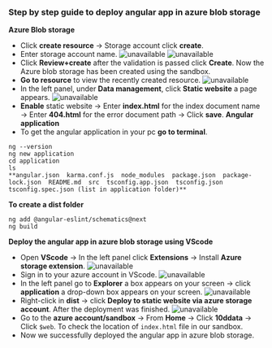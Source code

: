 ### **Step by step guide to deploy angular app in azure blob storage**
**Azure Blob storage**
- Click **create resource** -> Storage account click **create**.
- Enter storage account name.
![unavailable](https://lh3.googleusercontent.com/AEZHyD5luhJJOIm2v_Fs-Bl2VakrUaTmWXRvjczx3RE6hS7Meel8RhJr6di4DO25hhNQmKIsa-S3KDdJDV5SgU74PkHjWlSSbiKz7Em2L1BKBYa1QDk0sCEtotnE-mqRMGcjsy7euSYwF6IO1B5Z_benC_xYcpeB1SwhOU_imr_cSCHK6m3TxH8U8kADHBoaMVzIukJZr-KcsHlh1EdFjJ_KkjJZwvbdmyAk6Nr0nkjgmMuOwEN_1lhrj4od7LHL3kL7cypWAglUdPdohy-Y6k9BpmqFsjym0uKY0JTzqKE6ZRQ287IzOJU6wrraOWbsITlWjdJQJrXnQOVwAuElLVIw0ljuspxxAHsPU4o5_EOdEp9nXVcJhNKUgHljvD_hNaR61Kc4vDHSi_RtdVthAV9CeP3U0qRPuXqqPPIuJfzDAWCtVHMRTleR193pEwa6MgBS1-MXTofMCgB2765EsV_43Ri_O5Q0pEXeTT2RmkZzp8htN8wNZISePxjQF0OrrtWqc8sE0t-fp-T6jzE6jTTxh1e2scxhRMUbQ8vwKkT8WSsmdPNwTd2ujMkpjfkkPtpP-_t5BGcZflzPFJQK9z1VyfX0lfnbLz4UgtK2NaW_hWX0Aw6DAMz71MIJLdzfO6u1ws1GqNWrMnmaYynVKQHYtVWEqFRZ7TkBaHTQOVD4r6EzEsZ6Tz4TOWE_kmf4dxOO8-rGw92pACyXHzFtkA=w1423-h800-no?authuser=0)
![unavailable](https://lh3.googleusercontent.com/oF6qmavWFhM4A0-snpkbnwyFQQdXttP8qeL46cNREeuNiEC0LSalusBOa3olyuHIoH_ygzmGZkq8ugJ5cU04ci5a7Wj_QooI2a-DUJEODHc7scGMoeaYvomMFKkwiMhv3ysiHB048QA0BsQduA6r2V3RtQMF34UopYfTQi4h_PBV0kKZQrZ1pz8uTlC9Op92frodBDp5lss2zN1wBgLom0g2lu2dIHrOvrVLpEVS7uwRgq4QaTGpKTUNWGZJkklC0D_vJZ-x1KO74GEtaFLdpKtN3lO8k4wLolcSNR3Y1Aphg1r5PO5NO3zCQye2NxxMD1WzHGTQUwJSqRxYkrN_2WVvIL5GfmcYWfekZxOb6kQEMRVDCbFcDWYKVw9R3hKawxThQXCoq1TewT2JYo13BXNAKvJeVdbPoRp8dxwxKiBl3E9TFCk-fuOBR-JxRNAOJ4kbewa9pCrzgVvzUFVxPUpzsy1JGYRlp0vbBrHof3kcow3ykqJCsuoIQ6BJdOKkRZ4H3x8pMIhaBWIp2DYlZT-kDqsk9koJGnp9oz9k2qxX5oGdNkes6wPJvYbHjPSRVz-6mxP9_KsCiOa34K2fTUlwQ877pA0cv0d_gLTNng1nlk5RuNgLeOZPsjSmZPSh8xWwel6Dmm1p06x3uegDIOIVADOGgygls78GGe5B-GMC-cd5aIXnjhKHs7xXrDNxTRyUh4OZU6FuGdp-u0SprA=w1314-h739-no?authuser=0)
- Click **Review+create** after the validation is passed click **Create**. Now the Azure blob storage has been created using the sandbox.
- **Go to resource** to view the recently created resource.
![unavailable](https://lh3.googleusercontent.com/4J6vJBKXHXGnh3yUE60AmrW-wOIuLINsiR9O405jX2tTnBOiYlYYcDQ3cazf6o772H6lGk7VG7wvoMDm7C-WJ-LMl3djmzv2DCMzEu1Ys63tgDbzUYElBURFk38cwAcBq9tkCWNDv_LnGE3cXIkjxh0_Sj9e2CcMjW7R6D8_4IIuKOpRBC6ancRLuyqFxBTRRadyl0ueVZ88bPNJ7xj3Dg8TpXA1ktvrO3ZcrFtB1OEwQbLfa5FSfh8qnyhoYWNLox-B01Ozc5m5fY_2OiP12GDTMwgRohz_ctHEbSsRkXjL_XAKQp8nlZIdzGSWjUHY3Yx4GyITHTDoHgtzXgvCU23PfqGSYsSimh7Gj7IJ5X7eaJM6mClBVYUVc7bdlJ4lzRIzWvjaBdyvMSvdOzQ_hrh7EOGX6m6HXNfPdf5Uh6oOS88ar3cNpaPDUzhY1CT83W19wFZpDWEqDGeolN0Gu4hw4I0AT3UbxZf3BvG-qp3dHpQj4q04y5uY09r_tHlwxVU9qwOeGszBaAAwVP-UxXcvAhTo_ThMLeJq3A3BtRoY99EdnbuuHIA2qyuYRKp7iGI5PAIrscIY0sdPHSc1Tz5srseVxVowjo1CNdW-8QH057P40KpmJ7XFv-qDUG2x08rJ_4vk6-U2fH8DmQEcjRuKK12LPhm29VbTf0zgVk2Tr6HhhYl2YElB0Ir1IlZ_l_Ga2zlOWrXEfrZRuwbNzw=w1423-h800-no?authuser=0)
- In the left panel, under **Data management**, click **Static website** a page appears.
![unavailable](https://lh3.googleusercontent.com/hJX4Pz_tGJ0bFQU4iK0Y0pjUWXmL1AoYneyMU6dyj_B-yObsoQFQKDIwFlwJflQaOkMB11XdXghRz9AmqOcLlHmBaUxYf6CUH0GLWbwT9wzhFCGWoupOjj_-hMxC_-zjoUUJnwJRNDztwdEp5yngQL2mt3XJoYDMnUiZvHNcO7C8NWukANA-w4OuV7k6OUw93Xr7soEeNIkXVBgYqQQw137icaMZYKgyFqdFht_rbGZ5ndVMRXXGxFuhLUz5iFhIj53N2bzoLgjiyY8YkpDpjsFSJ5i4lGQi6Dv-0bWgKE6TRk4y3svWPsLhHJThdbUnmkVpA_9yS0L7v5xWlcgeFvilODXs-2Fi7yf65jHl5KoWptXV9HwjUhH1rc9oPCv-n5h9QS1ni9spebLxP5IyRBCiWmRyqSj3j7lW_u_92GxDQp_Fy2vOuNbDLSas1zsgoR5CUOnEahdqI84SZzgWE0FpgWkGMNNDc5ovsjGwmX6rHliLgPtn06JJuSt8rJqD_-QIjeQ01mpk_HTGPfLzfyVAZ38FnaGroBjC97-INNRQKNdfOLw4hhe0RU99lx-MDYhsn0vD8Woxz_RbxSaIRJpcHRflTUZAiQeGat36nJdlehYkoJcho5Z4CWEMBEwjzdtHZ5g3ds6sFY-VFeZyS5It3KgF8c_ArY1FV3mNcLJVV0e4QnKJbgwMDtfCEqBbRRGXWtbDMn9a9a_p2gnTwg=w1423-h800-no?authuser=0)
- **Enable** static website -> Enter **index.html** for the index document name -> Enter **404.html** for the error document path -> Click **save**.
**Angular application**
- To get the angular application in your pc **go to terminal**.
``` Terminal
ng --version
ng new application
cd application
ls
**angular.json  karma.conf.js  node_modules  package.json  package-lock.json  README.md  src  tsconfig.app.json  tsconfig.json  tsconfig.spec.json (list in application folder)**
```
**To create a dist folder**
```Terminal
ng add @angular-eslint/schematics@next
ng build
```
**Deploy the angular app in azure blob storage using VScode**
- Open **VScode** -> In the left panel click **Extensions** -> Install **Azure storage extension**.
![unavailable](https://lh3.googleusercontent.com/qcgUy0M3TWHCBY3u7tgZpepYEEAtfA6dg4x-vF0Agmd3-9lXTt1ok_cP8gTIBSW5mywqhSN8Oovopt1Fjbe2rkBwq6VT2EuRKL81Bgl2t09wDNYZUVadfD6RacS9QAbwcPR5G-dXOCVmETBx7cS0VE95olBBQgRy9OZhFRDuY2TUs08wpg-i63NoindN9zkKkgt4tR1AsGZRJdwHPpqB-lw2KYOipXuFKiCPwVENlCSX596gGMmWqhXoLSK4d9kJZFKLqUhfiA-M60X8O2sxmLv9We7z3Kbog_Zfsr-m9R1mqomgFR6Qjv__2eEifYOqPJplneUnfDxPtFZqFhPzaRJuGPNJ0VJitT-tNd2Yx7W5KIzGcoFOnGGSGjiV4aMUxhFeukAmsqsHXTYY5YXv3pJ2M5E-e4Fc7vyxewsCbZiFnmKVYszg_SCnrP5g8SC-Gm-xbCWVH_qyAqCC2In2DNk2Yd5bL5FuLd4wwo3JcnOx1jMiDkxv29eeS9kjHVkU826ECe8oGexpcsxe6WfYQwCFMc6D45c4gXYy--NdkTCtuZIodaLAPBoX7vcnx0JtmXjAznZ1bdGURSm1aVnOlf0qyQVXAPRgwv6cEYuhaQlM_jTl9Wfev5PTJJFbpjEP7gjp8H09LJyNlWpr8D9FgsXXbI45ln1aBMTNf9dITBxAYXfdB4A1z2RyOuUg8SS51TmbpbLofWKWm7uRYat1MA=w1423-h800-no?authuser=0)
- Sign in to your azure account in VScode.
![unavailable](https://lh3.googleusercontent.com/vQmPIVuAkYE3KKthgwIMKddZSw7C0CXxNaYWaN294Ehpu8Sa7xldVnelI8N4XYjWdC5_l4LeTLFOULAGdbqsf9jXYiSdQGBY1PIYlztPee8zuIWYXtYcejc9uDg97wrxQabxIEzcL0qnu18MLw8sWloMS2KCp6eVY7lnQX4h0NbU2PEio43Ee3DVXlUFYTXnO-QZRSZ_RFuQ85zsPLbUt75rM6-MnexPtveFqGqrK-YjBaA7k5HZ0MT14GmUE24SguTgDXC6C8c32pZdF1VEFKHQfrseaFsTu-vw9cxS7Tclkf7oKm1jP2FoWecBTmVA5Kv83TqaVtRD4GVC83RY7S17EkU_NfhOqCQjOZutxSwDzhyq0OT8wqrP3ZhCSsIIFPrC_9Pf2J-SPK9CIhIBxG5n2XKEpbrYM7uxoeYVGJ6Mz5kVRq-wetufeI7Y7wmxYdX7LPl_DQnXyCH92KLAQYyfzKVVjaY1yOp7qCAwP-uL971ig3c2V1QjMb0-WKnkXCOPyMHGpK_qxW0HBLdzDgttaxRyGd22_TM6oelFVbhqmrxCgvSQ4N3rPiZTyQElo-22dUuj8ougJuUVTCEklcjjAdyveYQLpdc6ukziP7lvLUweoEWeQbZGJhmBgqVGIUi9zfhuzTtAaUZO6DET0kVH1ahjBQK70pIJS6gWuVHjbmWaBYGEamI22YbBSI8EZHXsZsavaBzpake78-gzIA=w1423-h800-no?authuser=0)
- In the left panel go to **Explorer** a box appears on your screen -> click **application** a drop-down box appears on your screen.
![unavailable](https://lh3.googleusercontent.com/f37xaSPsnAtx8kgdSFh5DO9uizi1hQf6k76XE1gr6HterwQ1bOV9hP8ZvsqCu4dl31EAASQdBxFz6m8oqADYMlIo9KNu0e3oVXdw4NuHaj5XaIAym2lSNnMSzOv-EGQPyjjJb6cX1rO-Pq0h5dslcDUABkwM-rL9yxDGMyi_jE0IQguIBzt_rO7yKEL9z8mOG0f8MYRD01UaCEHh4BtpkOvzE3fJDEWbTSJDwnwpImjXMeHubLEdmi7GNFYWcuLW_rl7NuFrLYILZOgTV4hBKFFIkcPh0rH56yfrpTI3JXLLym-aFEtFtA2Ec1ks5wMXA9pdCqDXbEe5Xk92wFL4pQcza8A2PmD_aC8nQe0v-W7N6UDJxJW0-nkLqlsPpWYmzBpF3OsXwANJ1Sx-1xBVCqUuSqa8SkySYEgHFwysRZal1n6-7Y-jt1IWT1mZM36iojgtK2eU5NROBmkmj-vKewaXtDZx3G6tsFB8UVjfrPomd9VgW6vFJ3qPN2HMisH-WT4sV1xcelYdy5sBsaoavcg3jtKsp-Nm0Wh7yao7GiuhaX5ZKdHA8Z1Pzp2Vva349jdZC4SFrPi9UfU5cDFXCj_7w7W1u2f8e30EKMVuws9FwJo81dKvvu1fVFpaeWo_DLuKhkDR8D6GuBp0vFZxHuhjJTJRC7r64ed9MMWEIv6MX1n-2RQUZFDdDZK5YjjaC3F3YSI0EMXxz8ZMmXrOwQ=w1423-h800-no?authuser=0)
- Right-click in **dist** -> click **Deploy to static website via azure storage account**. After the deployment was finished.
![unavailable](https://lh3.googleusercontent.com/1KPi8ORDsqv80tvh7qy_zEuFt8zbkEXcM_vyI1eozI49mqsjQzKmP3gIk2DDu_8qVBWNwZVWGnpzRBDpIP3fAs5tfEawpAvdm4kFxybAx2NA8N2ZeVgfzZ705fN5AWWgsgdE9GNUczqcv21rk0h-4sEwQi59aj7bXAG0ikHFQRoMVCWTPVbdt-Q7pebLI0HA8pRn8WNwCF51Y63-p3OHVIi-vLX6qb4LGEq2ZBij9ByJIAfoK-I4kpmL5IkTkiiaQDcAfl-HcfCw47QgI1bksn4aX8S_cYBrJYpAsXNmVT4Bl6jCzZVNxAQp_KcB0i7otz8V9mc0e6md6_593wcnrcE08oGf31LV87eIc-kZpOieF-JG1iIoPmDcdMlqPjNqRq1JhFvHxUemVb6tzFuLWtm_ScJL05II9laoqs7RXNCjWICIMcujJ48taVPTX9H-fRVaeXFqMSS2DMOt-ZJKrT4hrh2RXvfb2XCowIBPXK_NyHR_RkgypqqgOxgfBRmTsr1TlIvIkunvl-AYHEOJltoEREgKwlIC4KlwpYVpKVNVWu4C0YfPYMf1BudOVkFt6F4tVqVOQmNaAbDMG5lfZEiX-PAorcQILnNwMe2X0EwI9yX7SSc9ja8ylcLwG-xJAIiqYD8cpt2C5yn9mzRrcOwHn0_rBs0FaZ9gVE87q8mh0Wv841sQyXmpjNPcyGU62K0JOP0OpvXaCfldkk8gHA=w1423-h800-no?authuser=0)
- Go to the **azure account/sandbox** -> From **Home** -> Click **10ddata** -> Click `$web`. To check the location of `index.html` file in our sandbox.
- Now we successfully deployed the angular app in azure blob storage.




